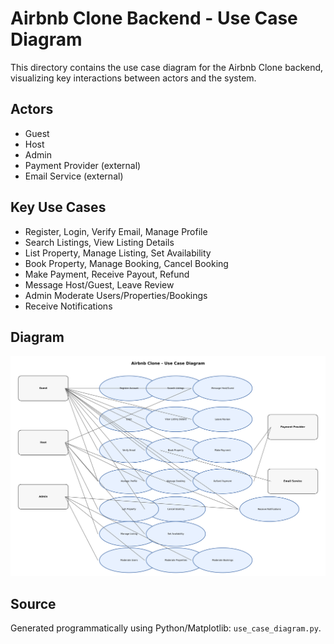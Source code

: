 # Airbnb Clone Backend - Use Case Diagram

This directory contains the use case diagram for the Airbnb Clone backend, visualizing key interactions between actors and the system.

## Actors
- Guest
- Host
- Admin
- Payment Provider (external)
- Email Service (external)

## Key Use Cases
- Register, Login, Verify Email, Manage Profile
- Search Listings, View Listing Details
- List Property, Manage Listing, Set Availability
- Book Property, Manage Booking, Cancel Booking
- Make Payment, Receive Payout, Refund
- Message Host/Guest, Leave Review
- Admin Moderate Users/Properties/Bookings
- Receive Notifications

## Diagram

![Use Case Diagram](use_case_diagram.png)

## Source
Generated programmatically using Python/Matplotlib: `use_case_diagram.py`.

